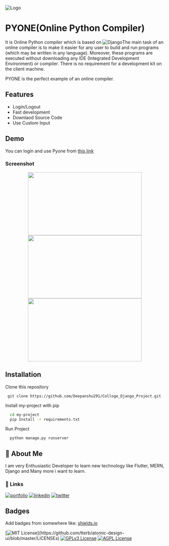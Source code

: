 
![Logo](https://static.thenounproject.com/png/1103-200.png)


# PYONE(Online Python Compiler)

It is Online Python compiler which is based on ![Django](https://img.shields.io/badge/Django-092E20?style=for-the-badge&logo=django&logoColor=green)The main task of an online compiler is to make it easier for any user to build and run programs (which may be 
written in any language). Moreover, these programs are executed without downloading any IDE (Integrated 
Development Environment) or compiler. There is no requirement for a development kit on the client machine.

PYONE is the perfect example of an online compiler.


## Features

- Login/Logout 
- Fast development
- Downlaod Source Code
- Use Custom Input 


## Demo

You can login and use Pyone from [this link](https://ide.pythonanywhere.com/)
### Screenshot


<p align="middle"> 
  <img src ="https://raw.githubusercontent.com/Deepanshu291/Colloge_Django_Project/master/assets/gif/pyonegif.gif" width="360" height="200"> 
<br>
  <img src ="https://raw.githubusercontent.com/Deepanshu291/Colloge_Django_Project/master/assets/screenshot/PYONE.png" width="360" height="200"> 
  <img src ="https://raw.githubusercontent.com/Deepanshu291/Colloge_Django_Project/master/assets/screenshot/Sign-in-Sign-up-Form.png" width="360" height="200">
</p>




## Installation

Clone this repository
   ```
    git clone https://github.com/Deepanshu291/Colloge_Django_Project.git
   ```
Install my-project with pip

```bash
  cd my-project
  pip Install -r requirements.txt
```

Run Project 
```
  python manage.py runserver
```  
## 🚀 About Me
I am very Enthusiastic Developer to learn new technology like Flutter, MERN, Django and Many more i want to learn.

### 🔗 Links
[![portfolio](https://img.shields.io/badge/my_portfolio-000?style=for-the-badge&logo=ko-fi&logoColor=white)](https://katherinempeterson.com/)
[![linkedin](https://img.shields.io/badge/linkedin-0A66C2?style=for-the-badge&logo=linkedin&logoColor=white)](https://www.linkedin.com/)
[![twitter](https://img.shields.io/badge/twitter-1DA1F2?style=for-the-badge&logo=twitter&logoColor=white)](https://twitter.com/)
## Badges

Add badges from somewhere like: [shields.io](https://shields.io/)

[![MIT License](https://img.shields.io/apm/l/atomic-design-ui.svg?)](https://github.com/tterb/atomic-design-ui/blob/master/LICENSEs)
[![GPLv3 License](https://img.shields.io/badge/License-GPL%20v3-yellow.svg)](https://opensource.org/licenses/)
[![AGPL License](https://img.shields.io/badge/license-AGPL-blue.svg)](http://www.gnu.org/licenses/agpl-3.0)


